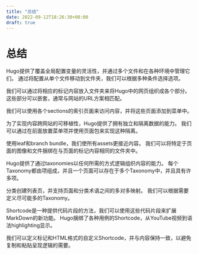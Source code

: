 ```yaml
---
title: "总结"
date: 2022-09-12T18:26:30+08:00
draft: true
---
```


# 总结

Hugo提供了覆盖全局配置变量的灵活性，并通过多个文件和在各种环境中管理它们。 通过将配置从单个文件移动到文件夹，我们可以根据多种条件选择选项。

我们可以通过将相应的标记内容放入文件夹来将Hugo中的网页组织成各个部分。 这些部分可以嵌套，通常与网站的URL方案相匹配。

我们可以使用各个sections的索引页面来访问内容，并将这些页面添加到菜单中。

为了实现内容跨网站的可移植性，Hugo提供了拥有独立和隔离数据的能力。 我们可以通过在前面放置菜单项并使用页面包来实现这种隔离。

使用leaf和branch bundle，我们使所有assets更接近内容。 我们可以将特定于页面的图像和文件捆绑在与页面的标记内容相同的文件夹中。

Hugo提供了通过taxonomies以任何所需的方式逻辑组织内容的能力。 每个Taxonomy都由项组成，并且一个页面可以存在于多个Taxonomy中，并且具有许多项。

分类创建列表页，并支持页面和分类术语之间的多对多映射。 我们可以根据需要定义尽可能多的Taxonomy。

Shortcode是一种提供代码片段的方法，我们可以使用这些代码片段来扩展MarkDown的新功能。 Hugo捆绑了各种用例的Shortcode，从YouTube视频到语法highlighting显示。

我们可以定义标记和HTML格式的自定义Shortcode，并与内容保持一致，以避免复制和粘贴呈现逻辑的需要。
